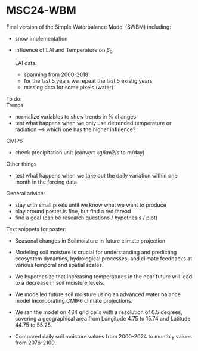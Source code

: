 # MSC24-WBM

Final version of the Simple Waterbalance Model (SWBM) including:
* snow implementation
* influence of LAI and Temperature on $\beta_0$

  LAI data:
  * spanning from 2000-2018
  * for the last 5 years we repeat the last 5 existig years
  * missing data for some pixels (water)

To do: <br>
Trends
* normalize variables to show trends in % changes
* test what happens when we only use detrended temperature or radiation --> which one has the higher influence? <br>

CMIP6
* check precipitation unit (convert kg/km2/s to m/day) <br>

Other things
* test what happens when we take out the daily variation within one month in the forcing data


General advice:
* stay with small pixels until we know what we want to produce
* play around poster is fine, but find a red thread
* find a goal (can be research questions / hypothesis / plot)

Text snippets for poster:
* Seasonal changes in Soilmoisture in future climate projection

* Modeling soil moisture is crucial for understanding and predicting ecosystem dynamics, hydrological processes, and climate feedbacks at various temporal and spatial scales.
*  We hypothesize that increasing temperatures in the near future will lead to a decrease in soil moisture levels.

* We modelled future soil moisture using an advanced water balance model incorporating CMIP6 climate projections.
* We ran the model on 484 grid cells with a resolution of 0.5 degrees, covering a geographical area from Longitude 4.75 to 15.74 and Latitude 44.75 to 55.25.
* Compared daily soil moisture values from 2000-2024 to monthly values from 2076-2100.
